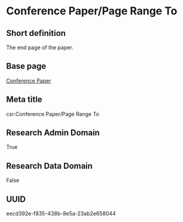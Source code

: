 # Conference Paper/Page Range To
## Short definition
The end page of the paper.
## Base page
[Conference Paper](https://github.com/EuroCRIS/CASRAI-Dictionairies/blob/main/Objects/Conference%20Paper.md)
## Meta title
csr:Conference Paper/Page Range To
## Research Admin Domain
True
## Research Data Domain
False
## UUID
eecd392e-f835-438b-8e5a-23ab2e658044
